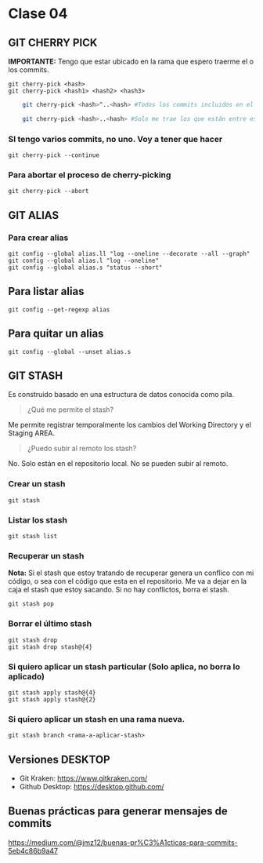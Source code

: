 # Clase 04

## GIT CHERRY PICK

**IMPORTANTE:** Tengo que estar ubicado en la rama que espero traerme el o los commits.

    git cherry-pick <hash>
    git cherry-pick <hash1> <hash2> <hash3>

```sh
    git cherry-pick <hash>^..<hash> #Todos los commits incluidos en el rango y además los extremos
```
```sh
    git cherry-pick <hash>..<hash> #Solo me trae los que están entre esos 2 commits, no las puntas
```

### SI tengo varios commits, no uno. Voy a tener que hacer

    git cherry-pick --continue

### Para abortar el proceso de cherry-picking

    git cherry-pick --abort

## GIT ALIAS

### Para crear alias

    git config --global alias.ll "log --oneline --decorate --all --graph"
    git config --global alias.l "log --oneline"
    git config --global alias.s "status --short"
## Para listar alias

    git config --get-regexp alias

## Para quitar un alias

    git config --global --unset alias.s


## GIT STASH
Es construido basado en una estructura de datos conocida como pila.

> ¿Qué me permite el stash?

Me permite registrar temporalmente los cambios del Working Directory y el Staging AREA.

> ¿Puedo subir al remoto los stash?

No. Solo están en el repositorio local. No se pueden subir al remoto.

### Crear un stash

    git stash

### Listar los stash

    git stash list

### Recuperar un stash

**Nota:** Si el stash que estoy tratando de recuperar genera un conflico con mi código, o sea con el código que esta en el repositorio. Me va a dejar en la caja el stash que estoy sacando. Si no hay conflictos, borra el stash.

    git stash pop

### Borrar el último stash

    git stash drop
    git stash drop stash@{4}


### Si quiero aplicar un stash particular (Solo aplica, no borra lo aplicado)

    git stash apply stash@{4}
    git stash apply stash@{2}

### Si quiero aplicar un stash en una rama nueva.

    git stash branch <rama-a-aplicar-stash>


## Versiones DESKTOP

* Git Kraken: https://www.gitkraken.com/
* Github Desktop: https://desktop.github.com/

## Buenas prácticas para generar mensajes de commits

https://medium.com/@jmz12/buenas-pr%C3%A1cticas-para-commits-5eb4c86b9a47

